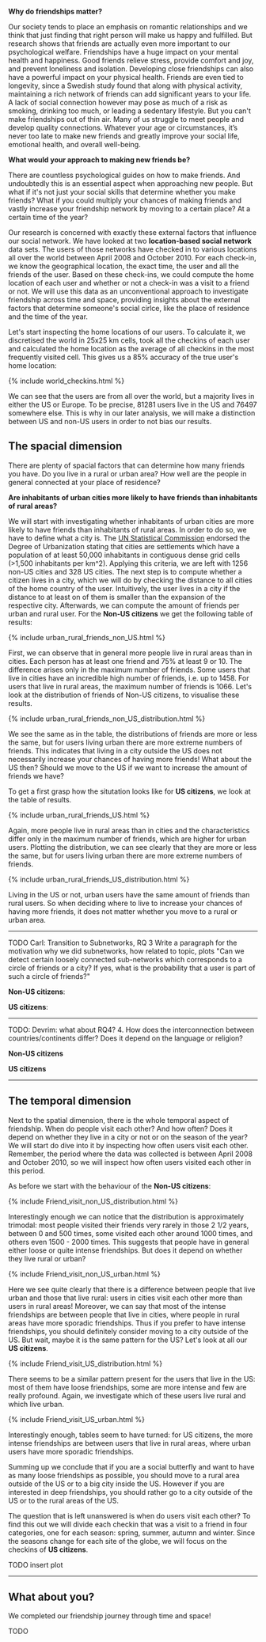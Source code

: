 **Why do friendships matter?**

Our society tends to place an emphasis on romantic relationships and we think that just finding that right person will make us happy and fulfilled. But research shows that friends are actually even more important to our psychological welfare. Friendships have a huge impact on your mental health and happiness. Good friends relieve stress, provide comfort and joy, and prevent loneliness and isolation. Developing close friendships can also have a powerful impact on your physical health. Friends are even tied to longevity, since a Swedish study found that along with physical activity, maintaining a rich network of friends can add significant years to your life. A lack of social connection however may pose as much of a risk as smoking, drinking too much, or leading a sedentary lifestyle. But you can't make friendships out of thin air. Many of us struggle to meet people and develop quality connections. Whatever your age or circumstances, it’s never too late to make new friends and greatly improve your social life, emotional health, and overall well-being. 

**What would your approach to making new friends be?** 

There are countless psychological guides on how to make friends. And undoubtedly this is an essential aspect when approaching new people. But what if it's not just your social skills that determine whether you make friends? What if you could multiply your chances of making friends and vastly increase your friendship network by moving to a certain place? At a certain time of the year?

Our research is concerned with exactly these external factors that influence our social network. We have looked at two **location-based social network** data sets. The users of those networks have checked in to various locations all over the world between April 2008 and October 2010. For each check-in, we know the geographical location, the exact time, the user and all the friends of the user. Based on these check-ins, we could compute the home location of each user and whether or not a check-in was a visit to a friend or not. We will use this data as an unconventional approach to investigate friendship across time and space, providing insights about the external factors that determine someone's social cirlce, like the place of residence and the time of the year.

Let's start inspecting the home locations of our users. To calculate it, we discretised the world in 25x25 km cells, took all the checkins of each user and calculated the home location as the average of all checkins in the most frequently visited cell. This gives us a 85% accuracy of the true user's home location:

{% include world_checkins.html %}

We can see that the users are from all over the world, but a majority lives in either the US or Europe. To be precise, 81281 users live in the US and 76497 somewhere else. This is why in our later analysis, we will make a distinction between US and non-US users in order to not bias our results.


<h2>The spacial dimension</h2>

There are plenty of spacial factors that can determine how many friends you have. Do you live in a rural or urban area? How well are the people in general connected at your place of residence?

**Are inhabitants of urban cities more likely to have friends than inhabitants of rural areas?**

We will start with investigating whether inhabitants of urban cities are more likely to have friends than inhabitants of rural areas. In order to do so, we have to define what a city is. The [UN Statistical Commission](https://blogs.worldbank.org/sustainablecities/how-do-we-define-cities-towns-and-rural-areas) endorsed the Degree of Urbanization stating that cities are settlements which have a population of at least 50,000 inhabitants in contiguous dense grid cells (>1,500 inhabitants per km^2). Applying this criteria, we are left with 1256 non-US cities and 328 US cities.
The next step is to compute whether a citizen lives in a city, which we will do by checking the distance to all cities of the home country of the user. Intuitively, the user lives in a city if the distance to at least on of them is smaller than the expansion of the respective city. Afterwards, we can compute the amount of friends per urban and rural user. For the **Non-US citizens** we get the following table of results:

{% include urban_rural_friends_non_US.html %}

First, we can observe that in general more people live in rural areas than in cities. Each person has at least one friend and 75% at least 9 or 10. The difference arises only in the maximum number of friends. Some users that live in cities have an incredible high number of friends, i.e. up to 1458. For users that live in rural areas, the maximum number of friends is 1066. Let's look at the distribution of friends of Non-US citizens, to visualise these results.

{% include urban_rural_friends_non_US_distribution.html %}

We see the same as in the table, the distributions of friends are more or less the same, but for users living urban there are more extreme numbers of friends. This indicates that living in a city outside the US does not necessarily increase your chances of having more friends! What about the US then? Should we move to the US if we want to increase the amount of friends we have?

To get a first grasp how the situtation looks like for **US citizens**, we look at the table of results.

{% include urban_rural_friends_US.html %}

Again, more people live in rural areas than in cities and the characteristics differ only in the maximum number of friends, which are higher for urban users. Plotting the distribution, we can see clearly that they are more or less the same, but for users living urban there are more extreme numbers of friends.

{% include urban_rural_friends_US_distribution.html %}

Living in the US or not, urban users have the same amount of friends than rural users. So when deciding where to live to increase your chances of having more friends, it does not matter whether you move to a rural or urban area. 

--------------------------------------


TODO Carl:
Transition to Subnetworks, RQ 3
Write a paragraph for the motivation why we did subnetworks, how related to topic, plots
"Can we detect certain loosely connected sub-networks which corresponds to a circle of friends or a city? If yes, what is the probability that a user is part of such a circle of friends?"

**Non-US citizens**:

**US citizens**:




--------------------------------------


TODO: Devrim: what about RQ4?
4. How does the interconnection between countries/continents differ? Does it depend on the language or religion?

**Non-US citizens**

**US citizens**




--------------------------------------


<h2>The temporal dimension</h2>

Next to the spatial dimension, there is the whole temporal aspect of friendship. When do people visit each other? And how often? Does it depend on whether they live in a city or not or on the season of the year?
We will start do dive into it by inspecting how often users visit each other. Remember, the period where the data was collected is between April 2008 and October 2010, so we will inspect how often users visited each other in this period.

As before we start with the behaviour of the **Non-US citizens**:

{% include Friend_visit_non_US_distribution.html %}

Interestingly enough we can notice that the distribution is approximately trimodal: most people visited their friends very rarely in those 2 1/2 years, between 0 and 500 times, some visited each other around 1000 times, and others even 1500 - 2000 times. This suggests that people have in general either loose or quite intense friendships. But does it depend on whether they live rural or urban?

{% include Friend_visit_non_US_urban.html %}

Here we see quite clearly that there is a difference between people that live urban and those that live rural: users in cities visit each other more than users in rural areas! Moreover, we can say that most of the intense friendships are between people that live in cities, where people in rural areas have more sporadic friendships. Thus if you prefer to have intense friendships, you should definitely consider moving to a city outside of the US. But wait, maybe it is the same pattern for the US? Let's look at all our **US citizens**.


{% include Friend_visit_US_distribution.html  %}

There seems to be a similar pattern present for the users that live in the US: most of them have loose friendships, some are more intense and few are really profound. Again, we investigate which of these users live rural and which live urban.


{% include Friend_visit_US_urban.html  %}

Interestingly enough, tables seem to have turned: for US citizens, the more intense friendships are between users that live in rural areas, where urban users have more sporadic friendships.

Summing up we conclude that if you are a social butterfly and want to have as many loose friendships as possible, you should move to a rural area outside of the US or to a big city inside the US. However if you are interested in deep friendships, you should rather go to a city outside of the US or to the rural areas of the US.


The question that is left unanswered is when do users visit each other? To find this out we will divide each checkin that was a visit to a friend in four categories, one for each season: spring, summer, autumn and winter. Since the seasons change for each site of the globe, we will focus on the checkins of **US citizens**.

TODO insert plot



--------------------------------------

<h2>What about you?</h2>
  
We completed our friendship journey through time and space! 

TODO
  
  



